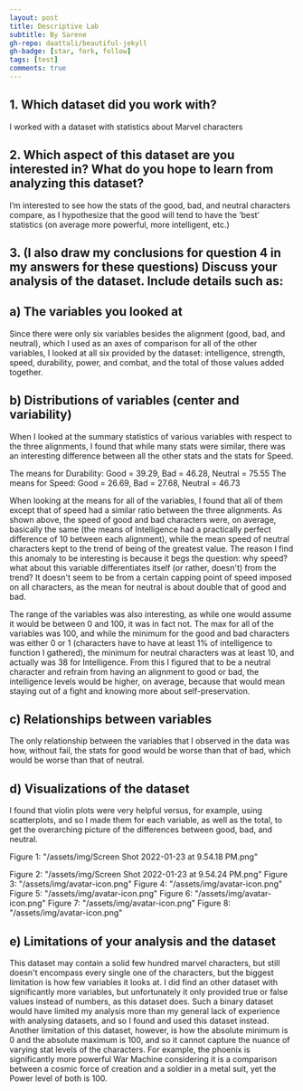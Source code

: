 ```yaml
---
layout: post
title: Descriptive Lab
subtitle: By Sarene
gh-repo: daattali/beautiful-jekyll
gh-badge: [star, fork, follow]
tags: [test]
comments: true
---
```


## 1. Which dataset did you work with?

I worked with a dataset with statistics about Marvel characters

## 2. Which aspect of this dataset are you interested in? What do you hope to learn from analyzing this dataset?

I’m interested to see how the stats of the good, bad, and neutral characters compare, as I hypothesize that the good will tend to have the ‘best’ statistics (on average more powerful, more intelligent, etc.)

## 3. (I also draw my conclusions for question 4 in my answers for these questions) Discuss your analysis of the dataset. Include details such as:

## a) The variables you looked at

Since there were only six variables besides the alignment (good, bad, and neutral), which I used as an axes of comparison for all of the other variables, I looked at all six provided by the dataset: intelligence, strength, speed, durability, power, and combat, and the total of those values added together.

## b) Distributions of variables (center and variability)

When I looked at the summary statistics of various variables with respect to the three alignments, I found that while many stats were similar, there was an interesting difference between all the other stats and the stats for Speed. 

The means for Durability: Good = 39.29, Bad = 46.28, Neutral = 75.55
The means for Speed: Good = 26.69, Bad = 27.68, Neutral = 46.73

When looking at the means for all of the variables, I found that all of them except that of speed had a similar ratio between the three alignments. As shown above, the speed of good and bad characters were, on average, basically the same (the means of Intelligence had a practically perfect difference of 10 between each alignment), while the mean speed of neutral characters kept to the trend of being of the greatest value. The reason I find this anomaly to be interesting is because it begs the question: why speed? what about this variable differentiates itself (or rather, doesn't) from the trend? It doesn't seem to be from a certain capping point of speed imposed on all characters, as the mean for neutral is about double that of good and bad. 

The range of the variables was also interesting, as while one would assume it would be between 0 and 100, it was in fact not. The max for all of the variables was 100, and while the minimum for the good and bad characters was either 0 or 1 (characters have to have at least 1% of intelligence to function I gathered), the minimum for neutral characters was at least 10, and actually was 38 for Intelligence. From this I figured that to be a neutral character and refrain from having an alignment to good or bad, the intelligence levels would be higher, on average, because that would mean staying out of a fight and knowing more about self-preservation.

## c) Relationships between variables

The only relationship between the variables that I observed in the data was how, without fail, the stats for good would be worse than that of bad, which would be worse than that of neutral.

## d) Visualizations of the dataset

I found that violin plots were very helpful versus, for example, using scatterplots, and so I made them for each variable, as well as the total, to get the overarching picture of the differences between good, bad, and neutral.

Figure 1: "/assets/img/Screen Shot 2022-01-23 at 9.54.18 PM.png"

Figure 2: "/assets/img/Screen Shot 2022-01-23 at 9.54.24 PM.png"
Figure 3: "/assets/img/avatar-icon.png"
Figure 4: "/assets/img/avatar-icon.png"
Figure 5: "/assets/img/avatar-icon.png"
Figure 6: "/assets/img/avatar-icon.png"
Figure 7: "/assets/img/avatar-icon.png"
Figure 8: "/assets/img/avatar-icon.png"


## e) Limitations of your analysis and the dataset

This dataset may contain a solid few hundred marvel characters, but still doesn't encompass every single one of the characters, but the biggest limitation is how few variables it looks at. I did find an other dataset with significantly more variables, but unfortunately it only provided true or false values instead of numbers, as this dataset does. Such a binary dataset would have limited my analysis more than my general lack of experience with analysing datasets, and so I found and used this dataset instead. Another limitation of this dataset, however, is how the absolute minimum is 0 and the absolute maximum is 100, and so it cannot capture the nuance of varying stat levels of the characters. For example, the phoenix is significantly more powerful War Machine considering it is a comparison between a cosmic force of creation and a soldier in a metal suit, yet the Power level of both is 100.


